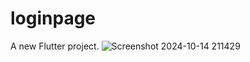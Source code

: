 # loginpage

A new Flutter project.
![Screenshot 2024-10-14 211429](https://github.com/user-attachments/assets/caeec35f-edcb-408e-b6e7-f08c537a544e)
